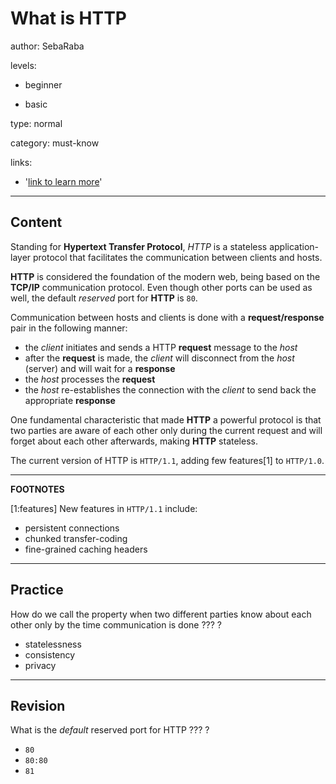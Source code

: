 # What is HTTP
author: SebaRaba

levels:

  - beginner

  - basic

type: normal

category: must-know

links:

  - '[link to learn more](https://enki.com)'

---
## Content

Standing for **Hypertext Transfer Protocol**, *HTTP* is a stateless application-layer protocol that facilitates the communication between clients and hosts.

**HTTP** is considered the foundation of the modern web, being based on the **TCP/IP** communication protocol. Even though other ports can be used as well, the default *reserved* port for **HTTP** is `80`.

Communication between hosts and clients  is done with a **request/response** pair in the following manner:
- the *client* initiates and sends a HTTP **request** message to the *host*
- after the **request** is made, the *client* will disconnect from the *host* (server) and will wait for a **response**
- the  *host* processes the **request**
- the *host* re-establishes the connection with the *client* to send back the appropriate **response**

One fundamental characteristic that made **HTTP** a powerful protocol is that two parties are aware of each other only during the current request and will forget about each other afterwards, making **HTTP** stateless.

The current version of HTTP is `HTTP/1.1`, adding few features[1] to `HTTP/1.0`.

---

**FOOTNOTES**

[1:features]
New features in `HTTP/1.1` include:
- persistent connections
- chunked transfer-coding
- fine-grained caching headers

---
## Practice

How do we call the property when two different parties know about each other only by the time communication is done
??? ?

* statelessness
* consistency
* privacy

---
## Revision

What is the *default* reserved port for HTTP
??? ?

* `80`
* `80:80`
* `81`
